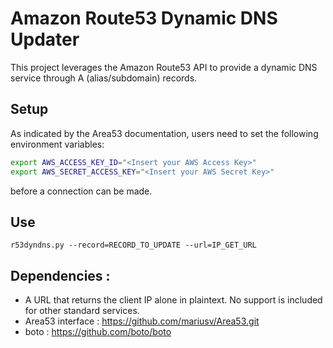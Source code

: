 # Amazon Route53 Dynamic DNS Updater

This project leverages the Amazon Route53 API to provide a dynamic DNS service through A (alias/subdomain) records.

## Setup
As indicated by the Area53 documentation, users need to set the following environment variables:

```bash
export AWS_ACCESS_KEY_ID="<Insert your AWS Access Key>"
export AWS_SECRET_ACCESS_KEY="<Insert your AWS Secret Key>"
```

before a connection can be made.

## Use
```r53dyndns.py --record=RECORD_TO_UPDATE --url=IP_GET_URL```

## Dependencies :

+   A URL that returns the client IP alone in plaintext. No support is included for other standard services.
+   Area53 interface : https://github.com/mariusv/Area53.git
+   boto : https://github.com/boto/boto
